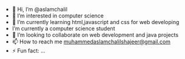 - 👋 Hi, I’m @aslamchalil
- 👀 I’m interested in computer science
- 🌱 I’m currently learning html,javascript and css for web developing
-  I’m currently a computer science student
- 💞️ I’m looking to collaborate on web development and java projects
- 📫 How to reach me muhammedaslamchalilshajeer@gmail.com
- ⚡ Fun fact: ...

<!---
aslamcalil/aslamcalil is a ✨ special ✨ repository because its `README.md` (this file) appears on your GitHub profile.
You can click the Preview link to take a look at your changes.
--->

